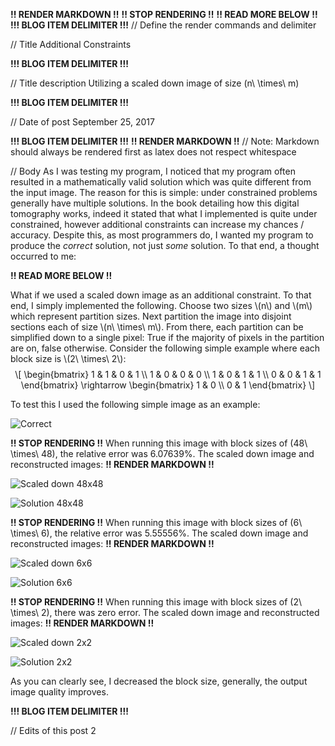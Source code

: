 **!! RENDER MARKDOWN !!**
**!! STOP RENDERING !!**
**!! READ MORE BELOW !!**
**!!! BLOG ITEM DELIMITER !!!**
// Define the render commands and delimiter

// Title
Additional Constraints

**!!! BLOG ITEM DELIMITER !!!**

// Title description
Utilizing a scaled down image of size <span class="math inline">\(n\ \times\ m\)</span>

**!!! BLOG ITEM DELIMITER !!!**

// Date of post 
September 25, 2017

**!!! BLOG ITEM DELIMITER !!!**
**!! RENDER MARKDOWN !!**
// Note: Markdown should always be rendered first as latex does not respect whitespace

// Body
As I was testing my program, I noticed that my program often resulted in a mathematically valid solution which was quite different from the input image. The reason for this is simple: under constrained problems generally have multiple solutions. In the book detailing how this digital tomography works, indeed it stated that what I implemented is quite under constrained, however additional constraints can increase my chances / accuracy. Despite this, as most programmers do, I wanted my program to produce the *correct* solution, not just _some_ solution. To that end, a thought occurred to me:

**!! READ MORE BELOW !!**

<p>What if we used a scaled down image as an additional constraint. To that end, I simply implemented the following. Choose two sizes <span class="math inline">\(n\)</span> and <span class="math inline">\(m\)</span> which represent partition sizes. Next partition the image into disjoint sections each of size <span class="math inline">\(n\ \times\ m\)</span>. From there, each partition can be simplified down to a single pixel: True if the majority of pixels in the partition are on, false otherwise. Consider the following simple example where each block size is <span class="math inline">\(2\ \times\ 2\)</span>: <span class="math display">\[ \begin{bmatrix} 1 &amp; 1 &amp; 0 &amp; 1 \\ 1 &amp; 0 &amp; 0 &amp; 0 \\ 1 &amp; 0 &amp; 1 &amp; 1 \\ 0 &amp; 0 &amp; 1 &amp; 1 \end{bmatrix} \rightarrow \begin{bmatrix} 1 &amp; 0 \\ 0 &amp; 1 \end{bmatrix} \]</span></p>

To test this I used the following simple image as an example:

![Correct](https://github.com/zwimer/zwimer.github.io/blob/master/SAT-Blog/Blogs/figs/Additional-Constraints/Correct.bmp)

**!! STOP RENDERING !!**
When running this image with block sizes of <span class="math inline">\(48\ \times\ 48\)</span>, the relative error was 6.07639%. The scaled down image and reconstructed images:
**!! RENDER MARKDOWN !!**

![Scaled down 48x48](https://github.com/zwimer/zwimer.github.io/blob/master/SAT-Blog/Blogs/figs/Additional-Constraints/Scaled-48.bmp)

![Solution 48x48](https://github.com/zwimer/zwimer.github.io/blob/master/SAT-Blog/Blogs/figs/Additional-Constraints/Scale-48.bmp)

**!! STOP RENDERING !!**
When running this image with block sizes of <span class="math inline">\(6\ \times\ 6\)</span>, the relative error was 5.55556%. The scaled down image and reconstructed images:
**!! RENDER MARKDOWN !!**

![Scaled down 6x6](https://github.com/zwimer/zwimer.github.io/blob/master/SAT-Blog/Blogs/figs/Additional-Constraints/Scaled-6.bmp)

![Solution 6x6](https://github.com/zwimer/zwimer.github.io/blob/master/SAT-Blog/Blogs/figs/Additional-Constraints/Scale-6.bmp)

**!! STOP RENDERING !!**
When running this image with block sizes of <span class="math inline">\(2\ \times\ 2\)</span>, there was zero error. The scaled down image and reconstructed images:
**!! RENDER MARKDOWN !!**

![Scaled down 2x2](https://github.com/zwimer/zwimer.github.io/blob/master/SAT-Blog/Blogs/figs/Additional-Constraints/Scaled-2.bmp)

![Solution 2x2](https://github.com/zwimer/zwimer.github.io/blob/master/SAT-Blog/Blogs/figs/Additional-Constraints/Scale-2.bmp)

As you can clearly see, I decreased the block size, generally, the output image quality improves.

**!!! BLOG ITEM DELIMITER !!!**

// Edits of this post
2
